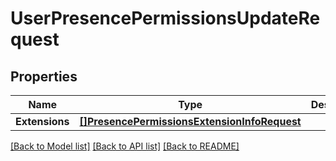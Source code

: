 # UserPresencePermissionsUpdateRequest

## Properties
Name | Type | Description | Notes
------------ | ------------- | ------------- | -------------
**Extensions** | [**[]PresencePermissionsExtensionInfoRequest**](PresencePermissionsExtensionInfoRequest.md) |  | [optional] 

[[Back to Model list]](../README.md#documentation-for-models) [[Back to API list]](../README.md#documentation-for-api-endpoints) [[Back to README]](../README.md)


